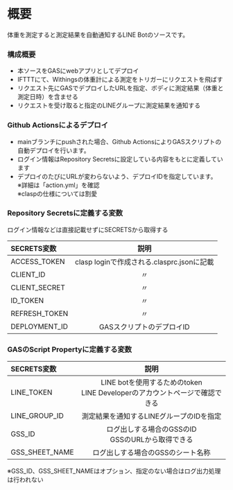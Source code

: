 # 概要 #

体重を測定すると測定結果を自動通知するLINE Botのソースです。

### 構成概要 ###
 - 本ソースをGASにwebアプリとしてデプロイ
 - IFTTTにて、Withingsの体重計による測定をトリガーにリクエストを飛ばす  
 - リクエスト先にGASでデプロイしたURLを指定、ボディに測定結果（体重と測定日時）を含ませる
 - リクエストを受け取ると指定のLINEグループに測定結果を通知する

### Github Actionsによるデプロイ ###
 - mainブランチにpushされた場合、Github ActionsによりGASスクリプトの自動デプロイを行います。
 - ログイン情報はRepository Secretsに設定している内容をもとに定義しています
 - デプロイのたびにURLが変わらないよう、デプロイIDを指定しています。  
※詳細は「action.yml」を確認  
※claspの仕様については割愛  
  
### Repository Secretsに定義する変数 ###
ログイン情報などは直接記載せずにSECRETSから取得する
  
| SECRETS変数   | 説明 | 
| :------------- | :----: | 
| ACCESS_TOKEN  |   clasp loginで作成される.clasprc.jsonに記載   | 
| CLIENT_ID     |  〃 | 
| CLIENT_SECRET |  〃 | 
| ID_TOKEN      |  〃 | 
| REFRESH_TOKEN |  〃 | 
| DEPLOYMENT_ID |   GASスクリプトのデプロイID   | 
  
  
### GASのScript Propertyに定義する変数 ###
| SECRETS変数   | 説明 | 
| :------------- | :----: | 
| LINE_TOKEN  |  LINE botを使用するためのtoken<br>LINE Developerのアカウントページで確認できる  | 
| LINE_GROUP_ID  |  測定結果を通知するLINEグループのIDを指定  | 
| GSS_ID     | ログ出しする場合のGSSのID<br>GSSのURLから取得できる | 
| GSS_SHEET_NAME | ログ出しする場合のGSSのシート名称 | 

※GSS_ID、GSS_SHEET_NAMEはオプション、指定のない場合はログ出力処理は行われない